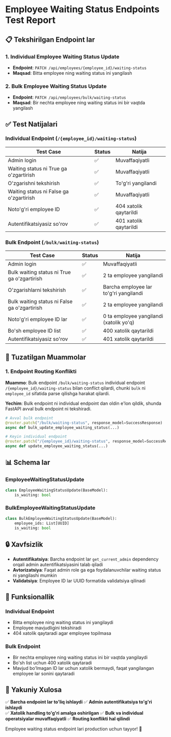 # Employee Waiting Status Endpoints Test Report

## 📋 Tekshirilgan Endpoint lar

### 1. Individual Employee Waiting Status Update
- **Endpoint**: `PATCH /api/employees/{employee_id}/waiting-status`
- **Maqsad**: Bitta employee ning waiting status ini yangilash

### 2. Bulk Employee Waiting Status Update  
- **Endpoint**: `PATCH /api/employees/bulk/waiting-status`
- **Maqsad**: Bir nechta employee ning waiting status ini bir vaqtda yangilash

## ✅ Test Natijalari

### Individual Endpoint (`/{employee_id}/waiting-status`)

| Test Case | Status | Natija |
|-----------|--------|---------|
| Admin login | ✅ | Muvaffaqiyatli |
| Waiting status ni True ga o'zgartirish | ✅ | Muvaffaqiyatli |
| O'zgarishni tekshirish | ✅ | To'g'ri yangilandi |
| Waiting status ni False ga o'zgartirish | ✅ | Muvaffaqiyatli |
| Noto'g'ri employee ID | ✅ | 404 xatolik qaytarildi |
| Autentifikatsiyasiz so'rov | ✅ | 401 xatolik qaytarildi |

### Bulk Endpoint (`/bulk/waiting-status`)

| Test Case | Status | Natija |
|-----------|--------|---------|
| Admin login | ✅ | Muvaffaqiyatli |
| Bulk waiting status ni True ga o'zgartirish | ✅ | 2 ta employee yangilandi |
| O'zgarishlarni tekshirish | ✅ | Barcha employee lar to'g'ri yangilandi |
| Bulk waiting status ni False ga o'zgartirish | ✅ | 2 ta employee yangilandi |
| Noto'g'ri employee ID lar | ✅ | 0 ta employee yangilandi (xatolik yo'q) |
| Bo'sh employee ID list | ✅ | 400 xatolik qaytarildi |
| Autentifikatsiyasiz so'rov | ✅ | 401 xatolik qaytarildi |

## 🔧 Tuzatilgan Muammolar

### 1. Endpoint Routing Konflikti
**Muammo**: Bulk endpoint `/bulk/waiting-status` individual endpoint `/{employee_id}/waiting-status` bilan conflict qilardi, chunki `bulk` ni `employee_id` sifatida parse qilishga harakat qilardi.

**Yechim**: Bulk endpoint ni individual endpoint dan oldin e'lon qildik, shunda FastAPI avval bulk endpoint ni tekshiradi.

```python
# Avval bulk endpoint
@router.patch("/bulk/waiting-status", response_model=SuccessResponse)
async def bulk_update_employee_waiting_status(...)

# Keyin individual endpoint  
@router.patch("/{employee_id}/waiting-status", response_model=SuccessResponse)
async def update_employee_waiting_status(...)
```

## 📊 Schema lar

### EmployeeWaitingStatusUpdate
```python
class EmployeeWaitingStatusUpdate(BaseModel):
    is_waiting: bool
```

### BulkEmployeeWaitingStatusUpdate
```python
class BulkEmployeeWaitingStatusUpdate(BaseModel):
    employee_ids: List[UUID]
    is_waiting: bool
```

## 🔒 Xavfsizlik

- **Autentifikatsiya**: Barcha endpoint lar `get_current_admin` dependency orqali admin autentifikatsiyasini talab qiladi
- **Avtorizatsiya**: Faqat admin role ga ega foydalanuvchilar waiting status ni yangilashi mumkin
- **Validatsiya**: Employee ID lar UUID formatida validatsiya qilinadi

## 🎯 Funksionallik

### Individual Endpoint
- Bitta employee ning waiting status ini yangilaydi
- Employee mavjudligini tekshiradi
- 404 xatolik qaytaradi agar employee topilmasa

### Bulk Endpoint  
- Bir nechta employee ning waiting status ini bir vaqtda yangilaydi
- Bo'sh list uchun 400 xatolik qaytaradi
- Mavjud bo'lmagan ID lar uchun xatolik bermaydi, faqat yangilangan employee lar sonini qaytaradi

## 🚀 Yakuniy Xulosa

✅ **Barcha endpoint lar to'liq ishlaydi**
✅ **Admin autentifikatsiya to'g'ri ishlaydi**  
✅ **Xatolik handling to'g'ri amalga oshirilgan**
✅ **Bulk va individual operatsiyalar muvaffaqiyatli**
✅ **Routing konflikti hal qilindi**

Employee waiting status endpoint lari production uchun tayyor! 🎉